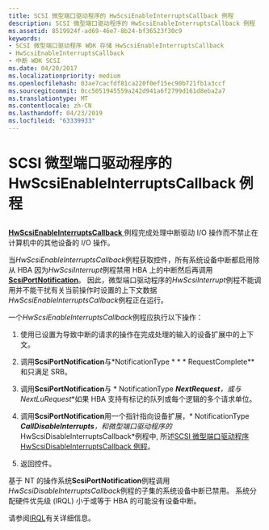 ```yaml
---
title: SCSI 微型端口驱动程序的 HwScsiEnableInterruptsCallback 例程
description: SCSI 微型端口驱动程序的 HwScsiEnableInterruptsCallback 例程
ms.assetid: 8519924f-ad69-46e7-8b24-bf36523f30c9
keywords:
- SCSI 微型端口驱动程序 WDK 存储 HwScsiEnableInterruptsCallback
- HwScsiEnableInterruptsCallback
- 中断 WDK SCSI
ms.date: 04/20/2017
ms.localizationpriority: medium
ms.openlocfilehash: 03ae7cacfdf81ca220f0ef15ec90b721fb1a3ccf
ms.sourcegitcommit: 0cc5051945559a242d941a6f2799d161d8eba2a7
ms.translationtype: MT
ms.contentlocale: zh-CN
ms.lasthandoff: 04/23/2019
ms.locfileid: "63339933"
---
```

# <a name="scsi-miniport-drivers-hwscsienableinterruptscallback-routine"></a>SCSI 微型端口驱动程序的 HwScsiEnableInterruptsCallback 例程


## <span id="ddk_scsi_miniport_drivers_hwscsienableinterruptscallback_routine_kg"></span><span id="DDK_SCSI_MINIPORT_DRIVERS_HWSCSIENABLEINTERRUPTSCALLBACK_ROUTINE_KG"></span>


[ **HwScsiEnableInterruptsCallback** ](https://msdn.microsoft.com/library/windows/hardware/ff557295)例程完成处理中断驱动 I/O 操作而不禁止在计算机中的其他设备的 I/O 操作。

当*HwScsiEnableInterruptsCallback*例程获取控件，所有系统设备中断都启用除从 HBA 因为*HwScsiInterrupt*例程禁用 HBA 上的中断然后再调用[ **ScsiPortNotification**](https://msdn.microsoft.com/library/windows/hardware/ff564657)。 因此，微型端口驱动程序的*HwScsiInterrupt*例程不能调用并不能干扰有关当前操作时设置的上下文数据*HwScsiEnableInterruptsCallback*例程正在运行。

一个*HwScsiEnableInterruptsCallback*例程应执行以下操作：

1.  使用已设置为导致中断的请求的操作在完成处理的输入的设备扩展中的上下文。

2.  调用**ScsiPortNotification**与*NotificationType * * * RequestComplete** 和只满足 SRB。

3.  调用**ScsiPortNotification**与 * NotificationType ***NextRequest**，或与**NextLuRequest**如果 HBA 支持有标记的队列或每个逻辑的多个请求单位。

4.  调用**ScsiPortNotification**用一个指针指向设备扩展，* NotificationType ***CallDisableInterrupts**，和微型端口驱动程序的*HwScsiDisableInterruptsCallback*例程中, 所述[SCSI 微型端口驱动程序 HwScsiDisableInterruptsCallback 例程](scsi-miniport-driver-s-hwscsidisableinterruptscallback-routine.md)。

5.  返回控件。

基于 NT 的操作系统**ScsiPortNotification**例程调用*HwScsiDisableInterruptsCallback*例程的子集的系统设备中断已禁用。 系统分配硬件优先级 (IRQL) 小于或等于 HBA 的可能没有设备中断。

请参阅[IRQL](https://msdn.microsoft.com/library/windows/hardware/ff551779)有关详细信息。

 

 





